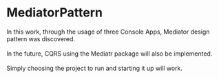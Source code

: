 # MediatorPattern
In this work, through the usage of three Console Apps, Mediator design pattern was discovered. <br><br>
In the future, CQRS using the Mediatr package will also be implemented. <br><br>
Simply choosing the project to run and starting it up will work.
